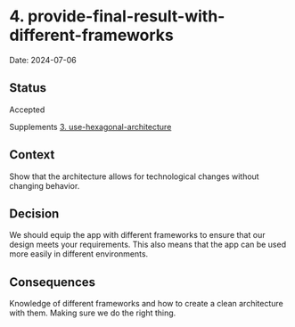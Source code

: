 # 4. provide-final-result-with-different-frameworks

Date: 2024-07-06

## Status

Accepted

Supplements [3. use-hexagonal-architecture](0003-use-hexagonal-architecture.md)

## Context

Show that the architecture allows for technological changes without changing behavior.

## Decision

We should equip the app with different frameworks to ensure that our design meets your requirements. This also means
that the app can be used more easily in different environments.

## Consequences

Knowledge of different frameworks and how to create a clean architecture with them. Making sure we do the right thing.
